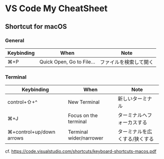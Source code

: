 # VS Code My CheatSheet

## Shortcut for macOS

### General

|  Keybinding  |  When  |  Note |
| ---- | ---- | ----- |
|  ⌘+P  |  Quick Open, Go to File…  | ファイルを検索して開く |

### Terminal

|  Keybinding  |  When  |  Note |
| ---- | ---- | ----- |
|  control+⇧+^  |  New Terminal  | 新しいターミナル |
|  ⌘+J  |  Focus on the terminal  | ターミナルへフォーカスする |
|  ⌘+control+up/down arrows  |  Terminal wider/narrower  | ターミナルを広くする/狭くする |

cf. https://code.visualstudio.com/shortcuts/keyboard-shortcuts-macos.pdf